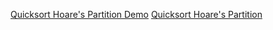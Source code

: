 [Quicksort Hoare's Partition Demo](https://youtu.be/NuQYFXmLUrM)
[Quicksort Hoare's Partition ](https://www.youtube.com/watch?v=NsY5UI0RZfE)